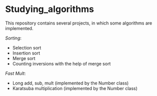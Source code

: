 # Studying_algorithms
This repository contains several projects, in which some algorithms are implemented.

*Sorting*:
* Selection sort
* Insertion sort
* Merge sort
* Counting inversions with the help of merge sort

*Fast Mult*:
* Long add, sub, mult (implemented by the Number class)
* Karatsuba multiplication (implemented by the Number class)
